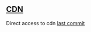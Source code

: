 ## [CDN](https://gitcdn.xyz/repo/iesfbmoll/DoDePit/master/index.html)
Direct access to cdn [last commit](https://gitcdn.xyz/cdn/iesfbmoll/DoDePit/09b210b85de06da21b3d90ff689b74a9aa64a18b/index.html)
